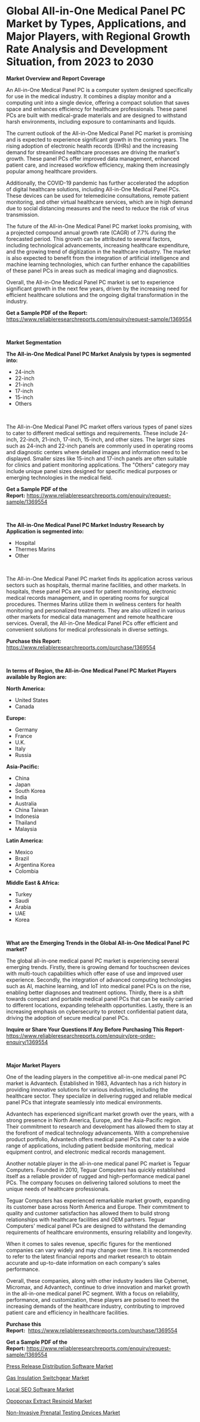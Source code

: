 <p><h1>Global All-in-One Medical Panel PC Market by Types, Applications, and Major Players, with Regional Growth Rate Analysis and Development Situation, from 2023 to 2030</h1></p><p><strong>Market Overview and Report Coverage</strong></p>
<p><p>An All-in-One Medical Panel PC is a computer system designed specifically for use in the medical industry. It combines a display monitor and a computing unit into a single device, offering a compact solution that saves space and enhances efficiency for healthcare professionals. These panel PCs are built with medical-grade materials and are designed to withstand harsh environments, including exposure to contaminants and liquids.</p><p>The current outlook of the All-in-One Medical Panel PC market is promising and is expected to experience significant growth in the coming years. The rising adoption of electronic health records (EHRs) and the increasing demand for streamlined healthcare processes are driving the market's growth. These panel PCs offer improved data management, enhanced patient care, and increased workflow efficiency, making them increasingly popular among healthcare providers.</p><p>Additionally, the COVID-19 pandemic has further accelerated the adoption of digital healthcare solutions, including All-in-One Medical Panel PCs. These devices can be used for telemedicine consultations, remote patient monitoring, and other virtual healthcare services, which are in high demand due to social distancing measures and the need to reduce the risk of virus transmission.</p><p>The future of the All-in-One Medical Panel PC market looks promising, with a projected compound annual growth rate (CAGR) of 7.7% during the forecasted period. This growth can be attributed to several factors, including technological advancements, increasing healthcare expenditure, and the growing trend of digitization in the healthcare industry. The market is also expected to benefit from the integration of artificial intelligence and machine learning technologies, which can further enhance the capabilities of these panel PCs in areas such as medical imaging and diagnostics.</p><p>Overall, the All-in-One Medical Panel PC market is set to experience significant growth in the next few years, driven by the increasing need for efficient healthcare solutions and the ongoing digital transformation in the industry.</p></p>
<p><strong>Get a Sample PDF of the Report:</strong> <a href="https://www.reliableresearchreports.com/enquiry/request-sample/1369554">https://www.reliableresearchreports.com/enquiry/request-sample/1369554</a></p>
<p>&nbsp;</p>
<p><strong>Market Segmentation</strong></p>
<p><strong>The All-in-One Medical Panel PC Market Analysis by types is segmented into:</strong></p>
<p><ul><li>24-inch</li><li>22-inch</li><li>21-inch</li><li>17-inch</li><li>15-inch</li><li>Others</li></ul></p>
<p>&nbsp;</p>
<p><p>The All-in-One Medical Panel PC market offers various types of panel sizes to cater to different medical settings and requirements. These include 24-inch, 22-inch, 21-inch, 17-inch, 15-inch, and other sizes. The larger sizes such as 24-inch and 22-inch panels are commonly used in operating rooms and diagnostic centers where detailed images and information need to be displayed. Smaller sizes like 15-inch and 17-inch panels are often suitable for clinics and patient monitoring applications. The "Others" category may include unique panel sizes designed for specific medical purposes or emerging technologies in the medical field.</p></p>
<p><strong>Get a Sample PDF of the Report:</strong>&nbsp;<a href="https://www.reliableresearchreports.com/enquiry/request-sample/1369554">https://www.reliableresearchreports.com/enquiry/request-sample/1369554</a></p>
<p>&nbsp;</p>
<p><strong>The All-in-One Medical Panel PC Market Industry Research by Application is segmented into:</strong></p>
<p><ul><li>Hospital</li><li>Thermes Marins</li><li>Other</li></ul></p>
<p>&nbsp;</p>
<p><p>The All-in-One Medical Panel PC market finds its application across various sectors such as hospitals, thermal marine facilities, and other markets. In hospitals, these panel PCs are used for patient monitoring, electronic medical records management, and in operating rooms for surgical procedures. Thermes Marins utilize them in wellness centers for health monitoring and personalized treatments. They are also utilized in various other markets for medical data management and remote healthcare services. Overall, the All-in-One Medical Panel PCs offer efficient and convenient solutions for medical professionals in diverse settings.</p></p>
<p><strong>Purchase this Report:</strong>&nbsp; <a href="https://www.reliableresearchreports.com/purchase/1369554">https://www.reliableresearchreports.com/purchase/1369554</a></p>
<p>&nbsp;</p>
<p><strong>In terms of Region, the All-in-One Medical Panel PC Market Players available by Region are:</strong></p>
<p>
    <p> <strong> North America: </strong>
        <ul>
            <li>United States</li>
            <li>Canada</li>
        </ul>
        </p> 
    <p> <strong> Europe: </strong>
        <ul>
            <li>Germany</li>
            <li>France</li>
            <li>U.K.</li>
            <li>Italy</li>
            <li>Russia</li>
        </ul>
        </p> 
    <p> <strong> Asia-Pacific: </strong>
        <ul>
            <li>China</li>
            <li>Japan</li>
            <li>South Korea</li>
            <li>India</li>
            <li>Australia</li>
            <li>China Taiwan</li>
            <li>Indonesia</li>
            <li>Thailand</li>
            <li>Malaysia</li>
        </ul>
        </p> 
    <p> <strong> Latin America: </strong>
        <ul>
            <li>Mexico</li>
            <li>Brazil</li>
            <li>Argentina Korea</li>
            <li>Colombia</li>
        </ul>
        </p> 
    <p> <strong> Middle East & Africa: </strong>
        <ul>
            <li>Turkey</li>
            <li>Saudi</li>
            <li>Arabia</li>
            <li>UAE</li>
            <li>Korea</li>
        </ul>
    </p>
    </p>
<p>&nbsp;</p>
<p><strong>What are the Emerging Trends in the Global All-in-One Medical Panel PC market?</strong></p>
<p><p>The global all-in-one medical panel PC market is experiencing several emerging trends. Firstly, there is growing demand for touchscreen devices with multi-touch capabilities which offer ease of use and improved user experience. Secondly, the integration of advanced computing technologies such as AI, machine learning, and IoT into medical panel PCs is on the rise, enabling better diagnoses and treatment options. Thirdly, there is a shift towards compact and portable medical panel PCs that can be easily carried to different locations, expanding telehealth opportunities. Lastly, there is an increasing emphasis on cybersecurity to protect confidential patient data, driving the adoption of secure medical panel PCs.</p></p>
<p><strong>Inquire or Share Your Questions If Any Before Purchasing This Report</strong>- <a href="https://www.reliableresearchreports.com/enquiry/pre-order-enquiry/1369554">https://www.reliableresearchreports.com/enquiry/pre-order-enquiry/1369554</a></p>
<p>&nbsp;</p>
<p><strong>Major Market Players</strong></p>
<p><p>One of the leading players in the competitive all-in-one medical panel PC market is Advantech. Established in 1983, Advantech has a rich history in providing innovative solutions for various industries, including the healthcare sector. They specialize in delivering rugged and reliable medical panel PCs that integrate seamlessly into medical environments.</p><p>Advantech has experienced significant market growth over the years, with a strong presence in North America, Europe, and the Asia-Pacific region. Their commitment to research and development has allowed them to stay at the forefront of medical technology advancements. With a comprehensive product portfolio, Advantech offers medical panel PCs that cater to a wide range of applications, including patient bedside monitoring, medical equipment control, and electronic medical records management.</p><p>Another notable player in the all-in-one medical panel PC market is Teguar Computers. Founded in 2010, Teguar Computers has quickly established itself as a reliable provider of rugged and high-performance medical panel PCs. The company focuses on delivering tailored solutions to meet the unique needs of healthcare professionals.</p><p>Teguar Computers has experienced remarkable market growth, expanding its customer base across North America and Europe. Their commitment to quality and customer satisfaction has allowed them to build strong relationships with healthcare facilities and OEM partners. Teguar Computers' medical panel PCs are designed to withstand the demanding requirements of healthcare environments, ensuring reliability and longevity.</p><p>When it comes to sales revenue, specific figures for the mentioned companies can vary widely and may change over time. It is recommended to refer to the latest financial reports and market research to obtain accurate and up-to-date information on each company's sales performance.</p><p>Overall, these companies, along with other industry leaders like Cybernet, Micromax, and Advantech, continue to drive innovation and market growth in the all-in-one medical panel PC segment. With a focus on reliability, performance, and customization, these players are poised to meet the increasing demands of the healthcare industry, contributing to improved patient care and efficiency in healthcare facilities.</p></p>
<p><strong>Purchase this Report:</strong>&nbsp;&nbsp;<a href="https://www.reliableresearchreports.com/purchase/1369554">https://www.reliableresearchreports.com/purchase/1369554</a></p>
<p></p>
<p><strong>Get a Sample PDF of the Report:</strong>&nbsp;<a href="https://www.reliableresearchreports.com/enquiry/request-sample/1369554">https://www.reliableresearchreports.com/enquiry/request-sample/1369554</a></p>
<p><p><a href="https://medium.com/@deronwisoky1977/press-release-distribution-software-market-size-cagr-trends-2024-2030-5e3b1404f81e">Press Release Distribution Software Market</a></p><p><a href="https://www.linkedin.com/pulse/gas-insulation-switchgear-market-size-share-amp-trends-analysis-gsife/">Gas Insulation Switchgear Market</a></p><p><a href="https://medium.com/@ulicesweber/local-seo-software-market-size-cagr-trends-2024-2030-793a2c7ebdbb">Local SEO Software Market</a></p><p><a href="https://github.com/kipkeeva/Market-Research-Report-List-1/blob/main/opoponax-extract-resinoid-market.md">Opoponax Extract Resinoid Market</a></p><p><a href="https://github.com/provorikovar/Market-Research-Report-List-1/blob/main/non-invasive-prenatal-testing-devices-market.md">Non-Invasive Prenatal Testing Devices Market</a></p></p>